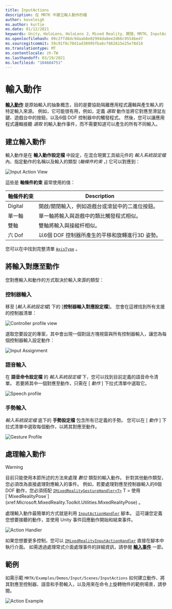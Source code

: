 ```yaml
---
title: InputActions
description: 在 MRTK 中建立輸入動作的檔
author: keveleigh
ms.author: kurtie
ms.date: 01/12/2021
keywords: Unity、HoloLens、HoloLens 2、Mixed Reality、開發、MRTK、InputActions、
ms.openlocfilehash: 09c2ffd8dc9daab8e02994da8ee2d66c9554bed7
ms.sourcegitcommit: 59c91f8c70d1ad30995fba6cf862615e25e78d10
ms.translationtype: MT
ms.contentlocale: zh-TW
ms.lasthandoff: 03/19/2021
ms.locfileid: "104684751"
---
```

# <a name="input-actions"></a>輸入動作

[**輸入動作**](InputActions.md) 是原始輸入的抽象概念，目的是要協助隔離應用程式邏輯與產生輸入的特定輸入來源。 例如，它可能很有用，例如，定義 *選取* 動作並將它對應至滑鼠左鍵、遊戲台中的按鈕，以及6個 DOF 控制器中的觸發程式。 然後，您可以讓應用程式邏輯接聽 *選取* 的輸入動作事件，而不需要知道可以產生的所有不同輸入。

## <a name="creating-an-input-action"></a>建立輸入動作

輸入動作是在 **輸入動作設定檔** 中設定，在混合現實工具組元件的 *輸入系統設定檔* 內、指定動作的名稱以及輸入的類型 (*軸條件約束* ，) 它可以對應到：

<img src="../images/input/InputActions.png" style="max-width:100%;" alt="Input Action View">

這些是 **軸條件約束** 最常使用的值：

軸條件約束 | Description
--- | ---
Digital | 開啟/關閉輸入，例如遊戲台或滑鼠中的二進位按鈕。
單一軸 | 單一軸將輸入與遊戲中的類比觸發程式相似。
雙軸 | 雙軸將輸入與操縱杆相似。
六 Dof | 以6個 DOF 控制器所產生的平移和旋轉進行3D 姿勢。

您可以在中找到完整清單 [`AxisType`](xref:Microsoft.MixedReality.Toolkit.Utilities.AxisType) 。

## <a name="mapping-input-to-actions"></a>將輸入對應至動作

您對應輸入和動作的方式取決於輸入來源的類型：

### <a name="controller-input"></a>控制器輸入

移至 [*輸入系統設定檔*] 下的 [**控制器輸入對應設定檔**]。 您會在這裡找到所有支援的控制器清單：

<img src="../images/input/ControllerInputMappingProfile.PNG" style="max-width:100%;" alt="Controller profile view">

選取您要設定的專案，其中會出現一個對話方塊視窗與所有控制器輸入，讓您為每個控制器輸入設定動作：

<img src="../images/input/InputActionAssignment.PNG" style="max-width:100%;" alt="Input Assignment">

### <a name="speech-input"></a>語音輸入

在 **語音命令設定檔** 的 *輸入系統設定檔* 下，您可以找到目前定義的語音命令清單。 若要將其中一個對應至動作，只需在 [ *動作* ] 下拉式清單中選取它。

<img src="../images/input/SpeechCommandsProfile.png" style="max-width:100%;" alt="Speech profile">

### <a name="gesture-input"></a>手勢輸入

*輸入系統設定檔* 底下的 **手勢設定檔** 包含所有已定義的手勢。 您可以在 [ *動作* ] 下拉式清單中選取每個動作，以將其對應至動作。

<img src="../images/input/GestureProfile.png" style="max-width:100%;" alt="Gesture Profile">

## <a name="handling-input-actions"></a>處理輸入動作

> [!WARNING]
> 目前只能使用本節所述的方法來處理 *數位* 類型的輸入動作。 針對其他動作類型，您必須改為直接處理對應輸入的事件。 例如，若要處理對應至控制器輸入的6個 DOF 動作，您必須搭配 [`IMixedRealityGestureHandler<T>`](xref:Microsoft.MixedReality.Toolkit.Input.IMixedRealityGestureHandler`1) T = 使用 [`MixedRealityPose`](xref:Microsoft.MixedReality.Toolkit.Utilities.MixedRealityPose) 。

處理輸入動作最簡單的方式就是利用 [`InputActionHandler`](xref:Microsoft.MixedReality.Toolkit.Input.InputActionHandler) 腳本。 這可讓您定義您想要接聽的動作，並使用 Unity 事件回應動作開始和結束事件。

<img src="../images/input/InputActionHandler.PNG" style="max-width:100%;" alt="Action Handler">

如果您想要更多控制，您可以 [`IMixedRealityInputActionHandler`](xref:Microsoft.MixedReality.Toolkit.Input.IMixedRealityInputActionHandler) 直接在腳本中執行介面。 如需透過處理常式介面處理事件的詳細資訊，請參閱 [**輸入事件**](InputEvents.md) 一節。

## <a name="examples"></a>範例

如需示範 `MRTK/Examples/Demos/Input/Scenes/InputActions` 如何建立動作、將其對應至控制器、語音和手勢輸入，以及用來在命令上旋轉物件的範例場景，請參閱。

<img src="../images/input/InputActionsExample.PNG" style="max-width:100%;" alt="Action Example">
